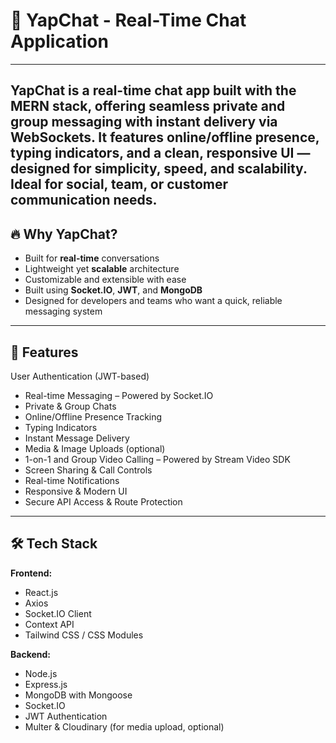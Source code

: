 # 📱 YapChat - Real-Time Chat Application
---
**YapChat** is a real-time chat app built with the **MERN stack**, offering seamless private
and group messaging with instant delivery via WebSockets. It features online/offline presence, 
typing indicators, and a clean, responsive UI — designed for simplicity, speed, and scalability.
Ideal for social, team, or customer communication needs.
---
## 🔥 Why YapChat?
- Built for **real-time** conversations
- Lightweight yet **scalable** architecture
- Customizable and extensible with ease
- Built using **Socket.IO**, **JWT**, and **MongoDB**
- Designed for developers and teams who want a quick, reliable messaging system
---
## 🚀 Features
User Authentication (JWT-based)
- Real-time Messaging – Powered by Socket.IO
- Private & Group Chats
- Online/Offline Presence Tracking
- Typing Indicators
- Instant Message Delivery
- Media & Image Uploads (optional)
- 1-on-1 and Group Video Calling – Powered by Stream Video SDK
- Screen Sharing & Call Controls
- Real-time Notifications
- Responsive & Modern UI
- Secure API Access & Route Protection
---
## 🛠️ Tech Stack
**Frontend:**
- React.js
- Axios
- Socket.IO Client
- Context API 
- Tailwind CSS / CSS Modules

**Backend:**
- Node.js
- Express.js
- MongoDB with Mongoose
- Socket.IO
- JWT Authentication
- Multer & Cloudinary (for media upload, optional)
